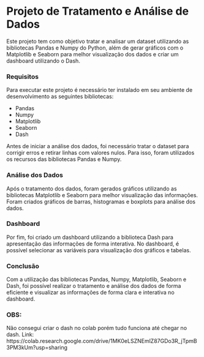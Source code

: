 <h1>Projeto de Tratamento e Análise de Dados</h1>
<p>Este projeto tem como objetivo tratar e analisar um dataset utilizando as bibliotecas Pandas e Numpy do Python, além de gerar gráficos com o Matplotlib e 
Seaborn para melhor visualização dos dados e criar um dashboard utilizando o Dash.</p>

<h3>Requisitos</h3>
<p>Para executar este projeto é necessário ter instalado em seu ambiente de desenvolvimento as seguintes bibliotecas:</p>
<ul>
  <li>Pandas</li>
  <li>Numpy</li>
  <li>Matplotlib</li>
  <li>Seaborn</li>
  <li>Dash</li>
</ul>

<p>Antes de iniciar a análise dos dados, foi necessário tratar o dataset para corrigir erros e retirar linhas com valores nulos. Para isso, foram utilizados os 
recursos das bibliotecas Pandas e Numpy.</p>

<h3>Análise dos Dados</h3>
<p>Após o tratamento dos dados, foram gerados gráficos utilizando as bibliotecas Matplotlib e Seaborn para melhor visualização das informações. Foram criados gráficos de barras, histogramas e boxplots para análise dos dados.</p>

<h3>Dashboard</h3>
<p>Por fim, foi criado um dashboard utilizando a biblioteca Dash para apresentação das informações de forma interativa. No dashboard, é possível selecionar 
as variáveis para visualização dos gráficos e tabelas.</p>

<h3>Conclusão</h3>
<p>Com a utilização das bibliotecas Pandas, Numpy, Matplotlib, Seaborn e Dash, foi possível realizar o tratamento e análise dos dados de forma eficiente e 
visualizar as informações de forma clara e interativa no dashboard.</p>

<h3>OBS:</h3>
<p>Não consegui criar o dash no colab porém tudo funciona até chegar no dash.
Link: https://colab.research.google.com/drive/1MK0eLSZNEmlZ87GDo3R_jTpmB3PM3kUm?usp=sharing</p>
